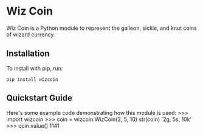Wiz Coin
======

Wiz Coin is a Python module to represent the galleon, sickle, and knut coins of wizard currency.

Installation
------------

To install with pip, run:

    pip install wizcoin

Quickstart Guide
----------------

Here's some example code demonstrating how this module is used:
    >>> import wizcoin
    >>> coin = wizcoin.WizCoin(2, 5, 10)
    str(coin)
    '2g, 5s, 10k'
    >>> coin.value()
    1141
